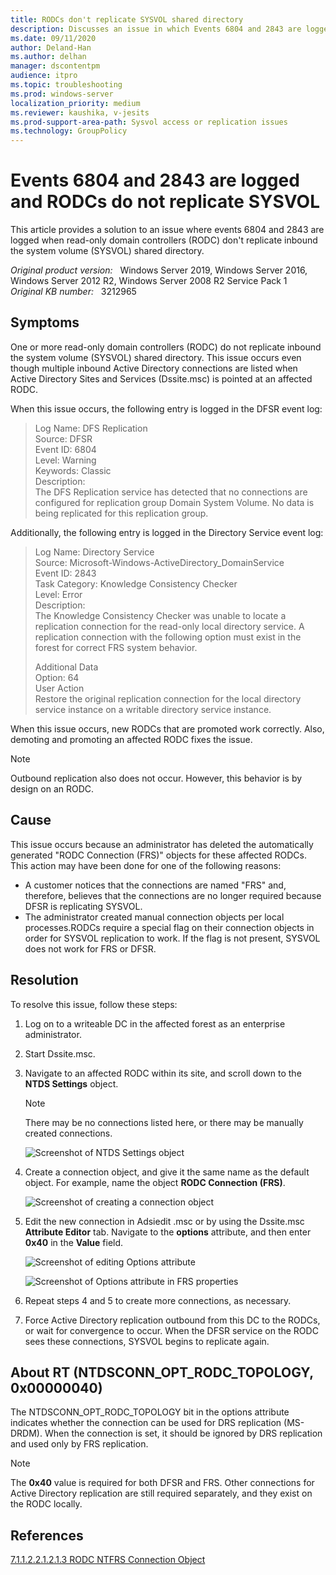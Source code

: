 ```yaml
---
title: RODCs don't replicate SYSVOL shared directory
description: Discusses an issue in which Events 6804 and 2843 are logged and RODCs do not replicate SYSVOL when DFSR is used. Provides a resolution.
ms.date: 09/11/2020
author: Deland-Han
ms.author: delhan
manager: dscontentpm
audience: itpro
ms.topic: troubleshooting
ms.prod: windows-server
localization_priority: medium
ms.reviewer: kaushika, v-jesits
ms.prod-support-area-path: Sysvol access or replication issues
ms.technology: GroupPolicy
---
```

# Events 6804 and 2843 are logged and RODCs do not replicate SYSVOL

This article provides a solution to an issue where events 6804 and 2843 are logged when read-only domain controllers (RODC) don't replicate inbound the system volume (SYSVOL) shared directory.

_Original product version:_ &nbsp; Windows Server 2019, Windows Server 2016, Windows Server 2012 R2, Windows Server 2008 R2 Service Pack 1  
_Original KB number:_ &nbsp; 3212965

## Symptoms

One or more read-only domain controllers (RODC) do not replicate inbound the system volume (SYSVOL) shared directory. This issue occurs even though multiple inbound Active Directory connections are listed when Active Directory Sites and Services (Dssite.msc) is pointed at an affected RODC.

When this issue occurs, the following entry is logged in the DFSR event log:

> Log Name: DFS Replication  
Source: DFSR  
Event ID: 6804  
Level: Warning  
Keywords: Classic  
Description:  
The DFS Replication service has detected that no connections are configured for replication group Domain System Volume. No data is being replicated for this replication group.

Additionally, the following entry is logged in the Directory Service event log:

> Log Name: Directory Service  
Source: Microsoft-Windows-ActiveDirectory_DomainService  
Event ID: 2843  
Task Category: Knowledge Consistency Checker  
Level: Error  
Description:  
The Knowledge Consistency Checker was unable to locate a replication connection for the read-only local directory service. A replication connection with the following option must exist in the forest for correct FRS system behavior.
>
> Additional Data  
Option: 64  
User Action  
Restore the original replication connection for the local directory service instance on a writable directory service instance.

When this issue occurs, new RODCs that are promoted work correctly. Also, demoting and promoting an affected RODC fixes the issue.

> [!NOTE]
> Outbound replication also does not occur. However, this behavior is by design on an RODC.

## Cause

This issue occurs because an administrator has deleted the automatically generated "RODC Connection (FRS)" objects for these affected RODCs. This action may have been done for one of the following reasons:

- A customer notices that the connections are named "FRS" and, therefore, believes that the connections are no longer required because DFSR is replicating SYSVOL.
- The administrator created manual connection objects per local processes.RODCs require a special flag on their connection objects in order for SYSVOL replication to work. If the flag is not present, SYSVOL does not work for FRS or DFSR.

## Resolution

To resolve this issue, follow these steps:

1. Log on to a writeable DC in the affected forest as an enterprise administrator.
2. Start Dssite.msc.
3. Navigate to an affected RODC within its site, and scroll down to the **NTDS Settings** object.

    > [!NOTE]
    > There may be no connections listed here, or there may be manually created connections.

    ![Screenshot of NTDS Settings object](./media/events-6804-2843-rodcs-not-replicate-sysvol/ntds-settings.png)

4. Create a connection object, and give it the same name as the default object. For example, name the object **RODC Connection (FRS)**.

    ![Screenshot of creating a connection object](./media/events-6804-2843-rodcs-not-replicate-sysvol/create-connection-object.png)

5. Edit the new connection in Adsiedit .msc or by using the Dssite.msc **Attribute Editor** tab. Navigate to the **options** attribute, and then enter **0x40** in the **Value** field.

    ![Screenshot of editing Options attribute](./media/events-6804-2843-rodcs-not-replicate-sysvol/edit-options-attribute.png)

    ![Screenshot of Options attribute in FRS properties](./media/events-6804-2843-rodcs-not-replicate-sysvol/options-attribute-in-frs-properties.png)

6. Repeat steps 4 and 5 to create more connections, as necessary.
7. Force Active Directory replication outbound from this DC to the RODCs, or wait for convergence to occur. When the DFSR service on the RODC sees these connections, SYSVOL begins to replicate again.

## About RT (NTDSCONN_OPT_RODC_TOPOLOGY, 0x00000040)

The NTDSCONN_OPT_RODC_TOPOLOGY bit in the options attribute indicates whether the connection can be used for DRS replication (MS-DRDM). When the connection is set, it should be ignored by DRS replication and used only by FRS replication.

> [!NOTE]
> The **0x40** value is required for both DFSR and FRS. Other connections for Active Directory replication are still required separately, and they exist on the RODC locally.

## References

[7.1.1.2.2.1.2.1.3 RODC NTFRS Connection Object](/openspecs/windows_protocols/ms-adts/6c846dd8-cbaf-43bb-8354-44cfd2195c4c)
